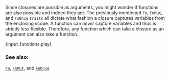 Since closures are possible as arguments, you might wonder if functions
are also possible and indeed they are. The previously mentioned `Fn`,
`FnMut`, and `FnOnce` `traits` all dictate what fashion a closure captures
variables from the enclosing scope. A function can *never* capture variables
and thus is strictly less flexible. Therefore, any function which can
take a closure as an argument can also take a function.

{input_functions.play}

### See also:

[`Fn`][fn], [`FnMut`][fn_mut], and [`FnOnce`][fn_once]

[fn]: http://doc.rust-lang.org/std/ops/trait.Fn.html
[fn_mut]: http://doc.rust-lang.org/std/ops/trait.FnMut.html
[fn_once]: http://doc.rust-lang.org/std/ops/trait.FnOnce.html
